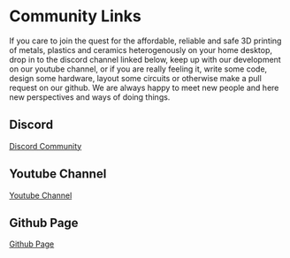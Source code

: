 # Community Links
If you care to join the quest for the affordable, reliable and safe 3D printing of metals, plastics and ceramics heterogenously on your home desktop, drop in to the discord channel linked below, keep up with our development on our youtube channel, or if you are really feeling it, write some code, design some hardware, layout some circuits or otherwise make a pull request on our github. We are always happy to meet new people and here new perspectives and ways of doing things. 

## Discord
[Discord Community](https://discord.gg/RNmgxyVBe9)
## Youtube Channel
[Youtube Channel](https://www.youtube.com/channel/UCBE1bfTLnz7WSu8h5rG6ihA)
## Github Page
[Github Page](https://github.com/Sindry-Manufacturing/rotoforge)

